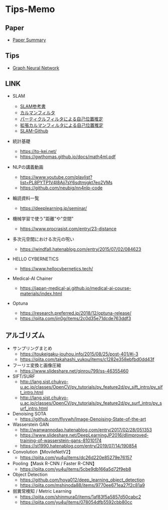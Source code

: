# Tips-Memo

## Paper
* [Paper Summary](https://github.com/M-Mitsuki/Tips-Memo/issues)
  
## Tips
* [Graph Neural Network](https://github.com/M-Mitsuki/Tips-Memo/tree/master/GNN)

## LINK
* SLAM
  * [SLAM参考書](https://www.amazon.co.jp/詳解-確率ロボティクス-Pythonによる基礎アルゴリズムの実装-KS理工学専門書-上田/dp/4065170060/ref=cm_cr_arp_d_product_top?ie=UTF8>)
  * [カルマンフィルタ](https://qiita.com/IshitaTakeshi/items/740ac7e9b549eee4cc04)
  * [パーティクルフィルタによる自己位置推定](https://qiita.com/Crafty_as_a_Fox/items/d70864ab555f91fef720)
  * [拡張カルマンフィルタによる自己位置推定](https://qiita.com/Crafty_as_a_Fox/items/55448e2ed9ce0f340814)
  * [SLAM-Github](https://github.com/takuyani/SLAM-Robot_Simu)

* 統計基礎   
  * <https://to-kei.net/>   
  * <https://gwthomas.github.io/docs/math4ml.pdf>  
* NLPの講義動画   
  * <https://www.youtube.com/playlist?list=PL8PYTP1V4I8Ajj7sY6sdtmjgkt7eo2VMs>   
  * <https://github.com/neubig/nn4nlp-code>  
* 輪読資料一覧   
  * <https://deeplearning.jp/seminar/>
* 機械学習で使う"距離"や"空間"   
  * <https://www.procrasist.com/entry/23-distance>
* 多次元空間における次元の呪い   
  * <https://windfall.hatenablog.com/entry/2015/07/02/084623>
* HELLO CYBERNETICS   
  * <https://www.hellocybernetics.tech/>
* Medical-AI Chainer   
  * <https://japan-medical-ai.github.io/medical-ai-course-materials/index.html>
* Optuna   
  * <https://research.preferred.jp/2018/12/optuna-release/>   
  * <https://qiita.com/jin0g/items/2c0d35e71dcde763ddf3>

## アルゴリズム
* サンプリングまとめ   
  * <https://toukeigaku-jouhou.info/2015/08/25/post-401/#i-3>   
  * <https://qiita.com/takahashi_yukou/items/c1282e358ebfbd0dd43f>
* フーリエ変換と画像圧縮   
  * <https://www.slideshare.net/ginrou799/ss-46355460>
* SIFT/SURF   
  * <http://lang.sist.chukyo-u.ac.jp/classes/OpenCV/py_tutorials/py_feature2d/py_sift_intro/py_sift_intro.html>   
  * <http://lang.sist.chukyo-u.ac.jp/classes/OpenCV/py_tutorials/py_feature2d/py_surf_intro/py_surf_intro.html>
* Denoising SOTA   
  * <https://github.com/flyywh/Image-Denoising-State-of-the-art>
* Wasserstein GAN   
  * <http://wanwannodao.hatenablog.com/entry/2017/02/28/051353>   
  * <https://www.slideshare.net/DeepLearningJP2016/dlimproved-training-of-wasserstein-gans-81010174>   
  * <https://st1990.hatenablog.com/entry/2019/07/14/190854>
* Convolution【MovileNetV2】   
  * <https://qiita.com/yu4u/items/dc26d220e85279e76157>
* Pooling【Mask R-CNN / Faster R-CNN】   
  * <https://qiita.com/yu4u/items/5cbe9db166a5d72f9eb8>
* Object Detection   
  * <https://github.com/hoya012/deep_learning_object_detection>   
  * <https://qiita.com/mshinoda88/items/9770ee671ea27f2c81a9>
* 弱異常検知 / Metric Learning   
  * <https://qiita.com/shinmura0/items/1af83f5a5857d50cabc2>   
  * <https://qiita.com/yu4u/items/078054dfb5592cbb80cc>
